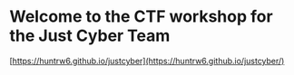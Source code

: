 
# Welcome to the CTF workshop for the Just Cyber Team

[https://huntrw6.github.io/justcyber](https://huntrw6.github.io/justcyber/)
